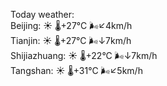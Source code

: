 Today weather:  
Beijing: ☀️   🌡️+27°C 🌬️↙4km/h  
Tianjin: ☀️   🌡️+27°C 🌬️↓7km/h  
Shijiazhuang: ☀️   🌡️+22°C 🌬️↓7km/h  
Tangshan: ☀️   🌡️+31°C 🌬️↙5km/h  
